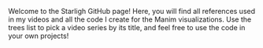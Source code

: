 Welcome to the Starligh GitHub page! Here, you will find all references used in my videos and all the code I create for the Manim visualizations. Use the trees list to pick a video series by its title, and feel free to use the code in your own projects!
